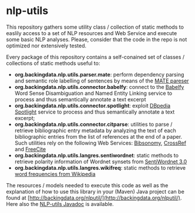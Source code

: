# nlp-utils

This repository gathers some utility class / collection of static methods to easlily access to a set of NLP resources and Web Service and execute some basic NLP analyses. Please, consider that the code in the repo is not optimized nor extensively tested.

Every package of this repository contains a self-conained set of classes / collections of static methods useful to:
* **org.backingdata.nlp.utils.parser.mate**: perform dependency parsing and semantic role labelling of sentences by means of the [MATE pareser](https://code.google.com/archive/p/mate-tools/ "MATE parser")
* **org.backingdata.nlp.utils.connector.babelfy**: connect to the [Babelfy](http://babelfy.org/ "Babelfy") Word Sense Disambiguation and Named Entity Linking service to process and thus semantically annotate a text excerpt
* **org.backingdata.nlp.utils.connector.spotlight**: exploit [DBpedia Spotlight](https://github.com/dbpedia-spotlight/dbpedia-spotlight "DBpedia Spotlight") service to process and thus semantically annotate a text excerpt;
* **org.backingdata.nlp.utils.connector.citparse**: utilities to parse / retrieve bibliographic entry metadata by analyzing the text of each bibliographic entries from the list of references at the end of a paper. Such utilities rely on the following Web Services: [Bibsonomy](https://bitbucket.org/bibsonomy/bibsonomy/wiki/documentation/api/REST%20API "Bibsonomy API"), [CrossRef](http://search.crossref.org/help/api "CrossRef API") and [FreeCite](http://freecite.library.brown.edu/ "FreeCite API")
* **org.backingdata.nlp.utils.langres.sentiwordnet**: static methods to retrieve polarity information of Wordnet synsets from [SentiWordnet 3.0](http://sentiwordnet.isti.cnr.it/ "SentiWordnet 3.0")
* **org.backingdata.nlp.utils.langres.wikifreq**: static methods to retrieve [word frequencies from Wikipedia](http://www.monlp.com/2012/04/16/calculating-word-and-n-gram-statistics-from-a-wikipedia-corpora "word frequency in Wikipedia")

The resources / models needed to execute this code as well as the explanation of how to use this library in your (Maven) Java project can be found at [http://backingdata.org/nlputil/](http://backingdata.org/nlputil/). Here also the [NLP-utils Javadoc](http://backingdata.org/nlputil/doc/) is available.
